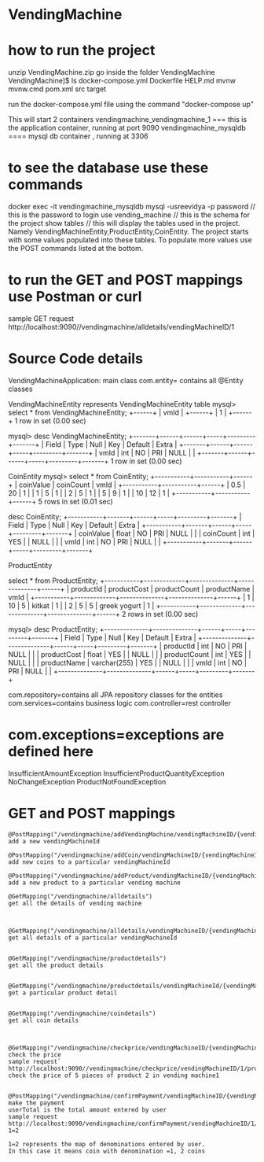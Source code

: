 # VendingMachine
how to run the project
=======================
unzip VendingMachine.zip
go inside the folder VendingMachine
VendingMachine]$ ls
docker-compose.yml  Dockerfile  HELP.md  mvnw  mvnw.cmd  pom.xml  src  target

run the docker-compose.yml file using the command "docker-compose up"

This will start  2 containers
vendingmachine_vendingmachine_1 === this is the application container, running at port 9090
vendingmachine_mysqldb ==== mysql db container , running at 3306

to see the database use these commands
=======================================
docker exec -it vendingmachine_mysqldb mysql -usreevidya -p
password // this is the password to login
use vending_machine // this is the schema for the project
show tables // this will display the tables used in the project. Namely VendingMachineEntity,ProductEntity,CoinEntity. The project starts with some values populated into these tables. To populate more values use the POST commands listed at the bottom.


to run the GET and POST mappings use Postman or curl 
======================================================
sample GET request
http://localhost:9090//vendingmachine/alldetails/vendingMachineID/1



Source Code details
=====================
VendingMachineApplication: main class
com.entity= contains all @Entity classes

VendingMachineEntity represents VendingMachineEntity table
mysql> select * from VendingMachineEntity;
+------+
| vmId |
+------+
|    1 |
+------+
1 row in set (0.00 sec)

mysql> desc VendingMachineEntity;
+-------+------+------+-----+---------+-------+
| Field | Type | Null | Key | Default | Extra |
+-------+------+------+-----+---------+-------+
| vmId  | int  | NO   | PRI | NULL    |       |
+-------+------+------+-----+---------+-------+
1 row in set (0.00 sec)



CoinEntity
mysql> select * from CoinEntity;
+-----------+-----------+------+
| coinValue | coinCount | vmId |
+-----------+-----------+------+
|       0.5 |        20 |    1 |
|         1 |         5 |    1 |
|         2 |         5 |    1 |
|         5 |         9 |    1 |
|        10 |        12 |    1 |
+-----------+-----------+------+
5 rows in set (0.01 sec)

desc CoinEntity;
+-----------+-------+------+-----+---------+-------+
| Field     | Type  | Null | Key | Default | Extra |
+-----------+-------+------+-----+---------+-------+
| coinValue | float | NO   | PRI | NULL    |       |
| coinCount | int   | YES  |     | NULL    |       |
| vmId      | int   | NO   | PRI | NULL    |       |
+-----------+-------+------+-----+---------+-------+



ProductEntity

select * from ProductEntity;
+-----------+-------------+--------------+--------------+------+
| productId | productCost | productCount | productName  | vmId |
+-----------+-------------+--------------+--------------+------+
|         1 |          10 |            5 | kitkat       |    1 |
|         2 |           5 |            5 | greek yogurt |    1 |
+-----------+-------------+--------------+--------------+------+
2 rows in set (0.00 sec)

mysql> desc ProductEntity;
+--------------+--------------+------+-----+---------+-------+
| Field        | Type         | Null | Key | Default | Extra |
+--------------+--------------+------+-----+---------+-------+
| productId    | int          | NO   | PRI | NULL    |       |
| productCost  | float        | YES  |     | NULL    |       |
| productCount | int          | YES  |     | NULL    |       |
| productName  | varchar(255) | YES  |     | NULL    |       |
| vmId         | int          | NO   | PRI | NULL    |       |
+--------------+--------------+------+-----+---------+-------+



com.repository=contains all JPA repository classes for the entities
com.services=contains business logic
com.controller=rest controller


com.exceptions=exceptions are defined here
=================================
InsufficientAmountException
InsufficientProductQuantityException
NoChangeException
ProductNotFoundException

GET and POST mappings
===============

	@PostMapping("/vendingmachine/addVendingMachine/vendingMachineID/{vendingMachineID}")
    add a new vendingMachineId
	
	@PostMapping("/vendingmachine/addCoin/vendingMachineID/{vendingMachineID}/coinValue/{coinValue}/coinCount/{coinCount}")
    add new coins to a particular vendingMachineId
	
	@PostMapping("/vendingmachine/addProduct/vendingMachineID/{vendingMachineID}/productId/{productId}/productName/{productName}/productCount/{productCount}/productCost/{productCost}")
	add a new product to a particular vending machine

	@GetMapping("/vendingmachine/alldetails")
    get all the details of vending machine
    
	
	
	@GetMapping("/vendingmachine/alldetails/vendingMachineID/{vendingMachineID}")
    get all details of a particular vendingMachineId
	
	
	@GetMapping("/vendingmachine/productdetails")
    get all the product details

	
	@GetMapping("/vendingmachine/productdetails/vendingMachineId/{vendingMachineID}/productId/{productId}")
    get a particular product detail

	
	@GetMapping("/vendingmachine/coindetails")
    get all coin details
	
	
	
	@GetMapping("/vendingmachine/checkprice/vendingMachineID/{vendingMachineID}/product/{productId}/productCount/{productCount}")
    check the price
    sample request`
    http://localhost:9090//vendingmachine/checkprice/vendingMachineID/1/product/2/productCount/5
    check the price of 5 pieces of product 2 in vending machine1

	
	@PostMapping("/vendingmachine/confirmPayment/vendingMachineID/{vendingMachineID}/product/{productId}/productCount/{productCount}/userTotal/{userTotal}")
    make the payment
	userTotal is the total amount entered by user
    sample request
    http://localhost:9090/vendingmachine/confirmPayment/vendingMachineID/1/product/7/productCount/1/userTotal/2?1=2

    1=2 represents the map of denominations entered by user.
    In this case it means coin with denomination =1, 2 coins
	
	
	
	
	
	
	

